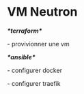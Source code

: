 # VM Neutron

***\*terraform\****

\- provivionner une vm

***\*ansible\****

\- configurer docker

\- configurer traefik
